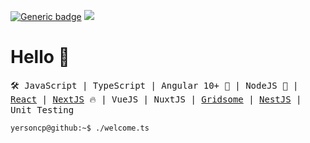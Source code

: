 [![Generic badge](https://img.shields.io/badge/Power-JavaScript-1abc9c.svg)](https://GitHub.com/Naereen/StrapDown.js/graphs/commit-activity)
![](https://visitor-badge.glitch.me/badge?page_id=yersoncp)

# Hello 👋

<samp>🛠️ JavaScript | TypeScript | Angular 10+ 🤘 | NodeJS 🚀 | [React](https://reactjs.org/) | [NextJS](https://nextjs.org/) 🔥 | VueJS | NuxtJS | [Gridsome](https://gridsome.org/) | [NestJS](https://nestjs.com/) | Unit Testing</samp>

```bash
yersoncp@github:~$ ./welcome.ts
```
